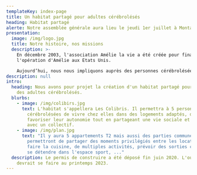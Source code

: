 ```yaml
---
templateKey: index-page
title: Un habitat partagé pour adultes cérébrolésés
heading: Habitat partagé
alerte: Notre assemblée générale aura lieu le jeudi 1er juillet à Montanay
presentation:
  image: /img/logo.jpg
  title: Notre histoire, nos missions
  description: >-
    En décembre 2003, l'association Amélie la vie a été créée pour financer
    l'opération d'Amélie aux Etats Unis.

    Aujourd’hui, nous nous impliquons auprès des personnes cérébrolésées et de leurs proches avec pour but de les accompagner dans l'autonomie.
description: null
intro:
  heading: Nous avons pour projet la création d'un habitat partagé pour accueillir
    des adultes cérébrolésés.
  blurbs:
    - image: /img/colibirs.jpg
      text: L'habitat s'appellera Les Colibris. Il permettra à 5 personnes
        cérébrolésées de vivre chez elles dans des logements adaptés, de
        favoriser leur autonomie tout en partageant une vie sociale et partagée
        avec un collectif.
    - image: /img/plan.jpg
      text: "Il y aura 5 appartements T2 mais aussi des parties communes qui
        permettront de partager des moments privilégiés entre les locataires :
        faire la cuisine, de multiples activités, prévoir des sorties communes,
        se détendre dans l'espace sport, ..."
  description: Le permis de construire a été déposé fin juin 2020. L'ouverture
    devrait se faire au printemps 2023.
---
```

